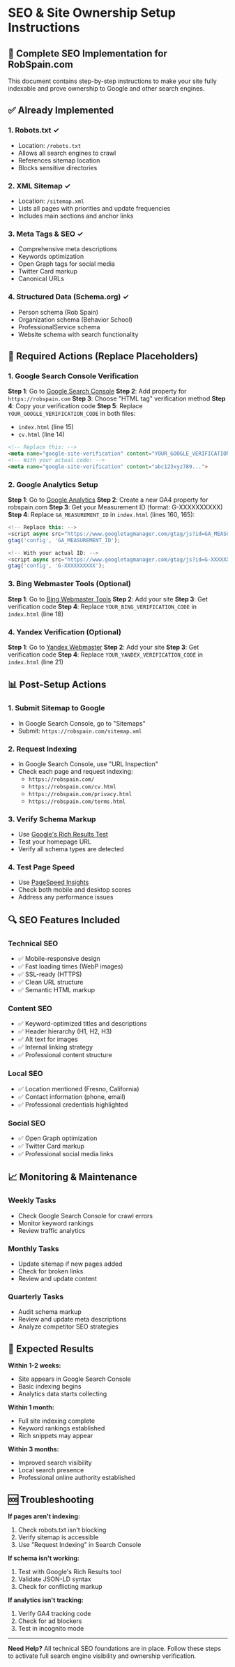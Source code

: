 # SEO & Site Ownership Setup Instructions

## 🚀 Complete SEO Implementation for RobSpain.com

This document contains step-by-step instructions to make your site fully indexable and prove ownership to Google and other search engines.

## ✅ Already Implemented

### 1. **Robots.txt** ✓
- Location: `/robots.txt`
- Allows all search engines to crawl
- References sitemap location
- Blocks sensitive directories

### 2. **XML Sitemap** ✓
- Location: `/sitemap.xml`
- Lists all pages with priorities and update frequencies
- Includes main sections and anchor links

### 3. **Meta Tags & SEO** ✓
- Comprehensive meta descriptions
- Keywords optimization
- Open Graph tags for social media
- Twitter Card markup
- Canonical URLs

### 4. **Structured Data (Schema.org)** ✓
- Person schema (Rob Spain)
- Organization schema (Behavior School)
- ProfessionalService schema
- Website schema with search functionality

## 🔧 Required Actions (Replace Placeholders)

### 1. **Google Search Console Verification**

**Step 1**: Go to [Google Search Console](https://search.google.com/search-console/)
**Step 2**: Add property for `https://robspain.com`
**Step 3**: Choose "HTML tag" verification method
**Step 4**: Copy your verification code
**Step 5**: Replace `YOUR_GOOGLE_VERIFICATION_CODE` in both files:
- `index.html` (line 15)
- `cv.html` (line 14)

```html
<!-- Replace this: -->
<meta name="google-site-verification" content="YOUR_GOOGLE_VERIFICATION_CODE">
<!-- With your actual code: -->
<meta name="google-site-verification" content="abc123xyz789...">
```

### 2. **Google Analytics Setup**

**Step 1**: Go to [Google Analytics](https://analytics.google.com/)
**Step 2**: Create a new GA4 property for robspain.com
**Step 3**: Get your Measurement ID (format: G-XXXXXXXXXX)
**Step 4**: Replace `GA_MEASUREMENT_ID` in `index.html` (lines 160, 165):

```javascript
<!-- Replace this: -->
<script async src="https://www.googletagmanager.com/gtag/js?id=GA_MEASUREMENT_ID"></script>
gtag('config', 'GA_MEASUREMENT_ID');

<!-- With your actual ID: -->
<script async src="https://www.googletagmanager.com/gtag/js?id=G-XXXXXXXXXX"></script>
gtag('config', 'G-XXXXXXXXXX');
```

### 3. **Bing Webmaster Tools** (Optional)

**Step 1**: Go to [Bing Webmaster Tools](https://www.bing.com/webmasters/)
**Step 2**: Add your site
**Step 3**: Get verification code
**Step 4**: Replace `YOUR_BING_VERIFICATION_CODE` in `index.html` (line 18)

### 4. **Yandex Verification** (Optional)

**Step 1**: Go to [Yandex Webmaster](https://webmaster.yandex.com/)
**Step 2**: Add your site
**Step 3**: Get verification code
**Step 4**: Replace `YOUR_YANDEX_VERIFICATION_CODE` in `index.html` (line 21)

## 📊 Post-Setup Actions

### 1. **Submit Sitemap to Google**
- In Google Search Console, go to "Sitemaps"
- Submit: `https://robspain.com/sitemap.xml`

### 2. **Request Indexing**
- In Google Search Console, use "URL Inspection"
- Check each page and request indexing:
  - `https://robspain.com/`
  - `https://robspain.com/cv.html`
  - `https://robspain.com/privacy.html`
  - `https://robspain.com/terms.html`

### 3. **Verify Schema Markup**
- Use [Google's Rich Results Test](https://search.google.com/test/rich-results)
- Test your homepage URL
- Verify all schema types are detected

### 4. **Test Page Speed**
- Use [PageSpeed Insights](https://pagespeed.web.dev/)
- Check both mobile and desktop scores
- Address any performance issues

## 🔍 SEO Features Included

### **Technical SEO**
- ✅ Mobile-responsive design
- ✅ Fast loading times (WebP images)
- ✅ SSL-ready (HTTPS)
- ✅ Clean URL structure
- ✅ Semantic HTML markup

### **Content SEO**
- ✅ Keyword-optimized titles and descriptions
- ✅ Header hierarchy (H1, H2, H3)
- ✅ Alt text for images
- ✅ Internal linking strategy
- ✅ Professional content structure

### **Local SEO**
- ✅ Location mentioned (Fresno, California)
- ✅ Contact information (phone, email)
- ✅ Professional credentials highlighted

### **Social SEO**
- ✅ Open Graph optimization
- ✅ Twitter Card markup
- ✅ Professional social media links

## 📈 Monitoring & Maintenance

### **Weekly Tasks**
- Check Google Search Console for crawl errors
- Monitor keyword rankings
- Review traffic analytics

### **Monthly Tasks**
- Update sitemap if new pages added
- Check for broken links
- Review and update content

### **Quarterly Tasks**
- Audit schema markup
- Review and update meta descriptions
- Analyze competitor SEO strategies

## 🎯 Expected Results

**Within 1-2 weeks:**
- Site appears in Google Search Console
- Basic indexing begins
- Analytics data starts collecting

**Within 1 month:**
- Full site indexing complete
- Keyword rankings established
- Rich snippets may appear

**Within 3 months:**
- Improved search visibility
- Local search presence
- Professional online authority established

## 🆘 Troubleshooting

**If pages aren't indexing:**
1. Check robots.txt isn't blocking
2. Verify sitemap is accessible
3. Use "Request Indexing" in Search Console

**If schema isn't working:**
1. Test with Google's Rich Results tool
2. Validate JSON-LD syntax
3. Check for conflicting markup

**If analytics isn't tracking:**
1. Verify GA4 tracking code
2. Check for ad blockers
3. Test in incognito mode

---

**Need Help?** All technical SEO foundations are in place. Follow these steps to activate full search engine visibility and ownership verification.